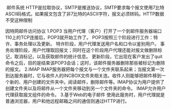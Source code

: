 ​                                邮件系统
HTTP是拉取协议，SMTP是推送协议，SMTP要求每个报文使用7比特ASCII码格式。如果报文包含了非7比特的ASCII字符，报文必须转码。HTTP数据不受这种限制

因特网邮件访问协议
    1.POP3
        当用户代理（客户）打开了一个到邮件服务器端口110上的TCP连接后，POP3就开始工作了。
            POP3按照三个阶段进行工作：特许、事务处理以及更新。
                特许阶段，用户代理发送用户名和口令以鉴别用户。
                事务处理阶段，用户代理取回报文；同时在这个阶段用户代理还能对报文做删除标记，取消标记，以及获取邮件的统计信息。
                更新阶段，它出现在客户发出了quit命令之后，目的是结束该POP3会话；这时，该邮件服务器删除那些被标记为删除的报文。
    2.IMAP
        IMAP服务器把每个报文与一个文件夹联系起来；当报文第一次到达服务器时，它与收件人的INCBOX文件夹相关连。收件人则能够把邮件移到一个新的、用户创建的文件夹中。阅读邮件，删除邮件等。IMAP协议为用户提供了创建文件夹以及将邮件从一个文件夹移动到另一个文件夹的命令。
        IMAP允许用户代理获取报文组件的命令。
    3.基于Web的电子邮件
        使用此服务时，用户代理就是普通浏览器，用户和他远程邮箱之间的通信则通过HTTP进行。